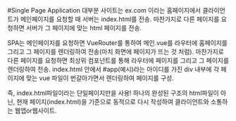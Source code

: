 #Single Page Application
  대부분 사이트는 ex.com 이라는 홈페이지에서 클라이언트가 메인페이지를 요청할 때 서버는 index.html를 전송.
  마찬가지로 다른 페이지를 요청하면 서버가 그 페이지에 맞는 html 페이지를 전송.
  
  SPA는 메인페이지를 요청하면 VueRouter를 통하여 메인.vue를 라우터에 홈페이지를 그리고 그 페이지를 렌더링하여 전송(마치 화면에 페이지가 뜨는 것 처럼).
  마찬가지로 다른 페이지를 요청하면 최상위 컴포넌트를 통해 라우터에 페이지를 그리고 그 페이지를 렌더링하여 전송.
  index.html 안에서 #app(예시)라는 아이디를 가진 div 내부에 각 페이지에 맞는 vue 파일이 번갈아가면서 렌더링하여 페이지를 구성.
  
  즉, index.html파일이라는 단일페이지만을 사용!
      하나의 완성된 구조의 html파일이 아닌, 현재 페이지(index.html)을 기준으로 동적으로 다시 작성하여 클라이언트와 소통하는 웹앱or웹사이트.
